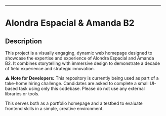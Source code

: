 
---

# Alondra Espacial & Amanda B2

##  Description

This project is a visually engaging, dynamic web homepage designed to showcase the expertise and experience of Alondra Espacial and Amanda B2. It combines storytelling with immersive design to demonstrate a decade of field experience and strategic innovation.

⚠  **Note for Developers:**
This repository is currently being used as part of a take-home hiring challenge. Candidates are asked to complete a small UI-based task using only this codebase. Please do not use any external libraries or tools.

This serves both as a portfolio homepage and a testbed to evaluate frontend skills in a simple, creative environment.
